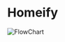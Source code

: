 # Homeify

![FlowChart](https://github.com/addymistrel/Homeify/assets/91010055/8515c773-85d6-459e-95ca-030d72ff9c7c)
